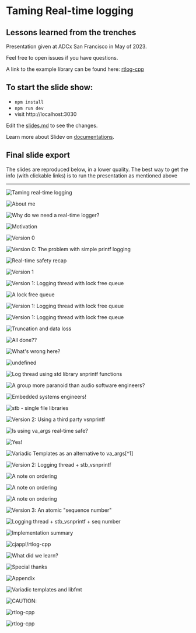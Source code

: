 # Taming Real-time logging
## Lessons learned from the trenches

Presentation given at ADCx San Francisco in May of 2023.

Feel free to open issues if you have questions.

A link to the example library can be found here: [rtlog-cpp](https://github.com/cjappl/rtlog-cpp)

## To start the slide show:

- `npm install`
- `npm run dev`
- visit http://localhost:3030

Edit the [slides.md](./slides.md) to see the changes.

Learn more about Slidev on [documentations](https://sli.dev/).


## Final slide export

The slides are reproduced below, in a lower quality. 
The best way to get the info (with clickable links) is to run the presentation as mentioned above

-----------------------------------------------------

![Taming real-time logging](./slides-export/001.png)

![About me](./slides-export/002.png)

![Why do we need a real-time logger?](./slides-export/003.png)

![Motivation](./slides-export/004.png)

![Version 0](./slides-export/005.png)

![Version 0: The problem with simple printf logging](./slides-export/006.png)

![Real-time safety recap](./slides-export/007.png)

![Version 1](./slides-export/008.png)

![Version 1: Logging thread with lock free queue](./slides-export/009.png)

![A lock free queue](./slides-export/010.png)

![Version 1: Logging thread with lock free queue](./slides-export/011.png)

![Version 1: Logging thread with lock free queue](./slides-export/012.png)

![Truncation and data loss](./slides-export/013.png)

![All done??](./slides-export/014.png)

![What's wrong here?](./slides-export/015.png)

![undefined](./slides-export/016.png)

![Log thread using std library snprintf functions](./slides-export/017.png)

![A group more paranoid than audio software engineers?](./slides-export/018.png)

![Embedded systems engineers!](./slides-export/019.png)

![`stb` - single file libraries](./slides-export/020.png)

![Version 2: Using a third party vsnprintf](./slides-export/021.png)

![Is using va_args real-time safe?](./slides-export/022.png)

![Yes!](./slides-export/023.png)

![Variadic Templates as an alternative to va_args[^1]](./slides-export/024.png)

![Version 2: Logging thread + `stb_vsnprintf`](./slides-export/025.png)

![A note on ordering](./slides-export/026.png)

![A note on ordering](./slides-export/027.png)

![A note on ordering](./slides-export/028.png)

![Version 3: An atomic "sequence number"](./slides-export/029.png)

![Logging thread + `stb_vsnprintf` + seq number](./slides-export/030.png)

![Implementation summary](./slides-export/031.png)

![`cjappl/rtlog-cpp`](./slides-export/032.png)

![What did we learn?](./slides-export/033.png)

![Special thanks](./slides-export/034.png)

![Appendix](./slides-export/035.png)

![Variadic templates and `libfmt`](./slides-export/036.png)

![CAUTION:](./slides-export/037.png)

![`rtlog-cpp`](./slides-export/038.png)

![`rtlog-cpp`](./slides-export/039.png)

